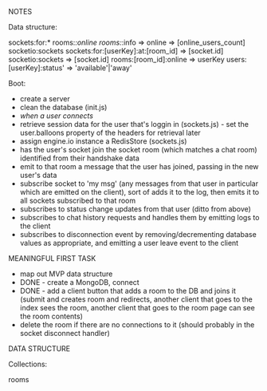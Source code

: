 NOTES

Data structure:

sockets:for:*
rooms:*:online
rooms:*:info => online => [online_users_count]
socketio:sockets
sockets:for:[userKey]:at:[room_id] => [socket.id]
socketio:sockets => [socket.id]
rooms:[room_id]:online => userKey
users:[userKey]:status' => 'available'|'away'


Boot:
- create a server
- clean the database (init.js)
- *when a user connects*
- retrieve session data for the user that's loggin in (sockets.js) - set the user.balloons property of the headers for retrieval later
- assign engine.io instance a RedisStore (sockets.js)
- has the user's socket join the socket room (which matches a chat room) identified from their handshake data
- emit to that room a message that the user has joined, passing in the new user's data
- subscribe socket to 'my msg' (any messages from that user in particular which are emitted on the client), sort of adds it to the log, then emits it to all sockets subscribed to that room
- subscribes to status change updates from that user (ditto from above)
- subscribes to chat history requests and handles them by emitting logs to the client
- subscribes to disconnection event by removing/decrementing database values as appropriate, and emitting a user leave event to the client



MEANINGFUL FIRST TASK

- map out MVP data structure
- DONE - create a MongoDB, connect
- DONE - add a client button that adds a room to the DB and joins it (submit and creates room and redirects, another client that goes to the index sees the room, another client that goes to the room page can see the room contents)
- delete the room if there are no connections to it (should probably in the socket disconnect handler)

DATA STRUCTURE

Collections:

rooms